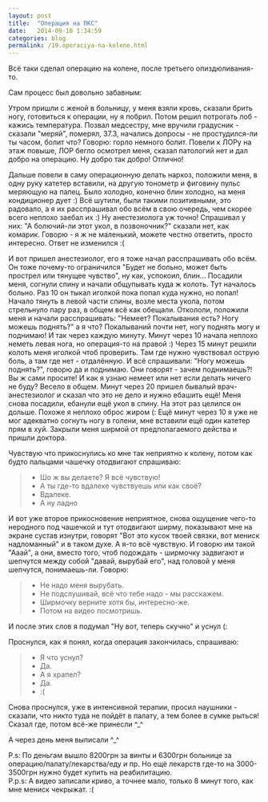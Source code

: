 ```yaml
---
layout: post
title:  "Операция на ПКС"
date:   2014-09-18 1:34:59
categories: blog
permalink: /19.operaciya-na-kolene.html
---
```


Всё таки сделал операцию на колене, после третьего опиздюливания-то.

Сам процесс был довольно забавным:

Утром пришли с женой в больницу, у меня взяли кровь, сказали брить ногу, готовиться к операции, ну я побрил. Потом решил потрогать лоб - кажись температура. Позвал медсестру, мне вручили градусник - сказали "меряй", померял, 37.3, начались допросы - не простудился-ли ты часом, болит что? Говорю: горло немного болит. Повели к ЛОРу на этаж повыше, ЛОР бегло осмотрел меня, сказал патологий нет и дал добро на операцию. Ну добро так добро! Отлично!

Дальше повели в саму операционную делать наркоз, положили меня, в одну руку катетер вставили, на другую тонометр и фиговину пульс меряющую на палец. Было холодно, конечно блин холодно, на меня кондиционер дует :) Всё шутили, были такими позитивными, это радовало, а я их расспрашивал обо всём в свою очередь, чем скорее всего неплохо заебал их :) Ну анестезиолога уж точно! Спрашивал у них: "А болючий-ли этот укол, в позвоночник?" сказали нет, как комарик. Говорю - я ж не маленький, можете честно ответить, просто интересно. Ответ не изменился :(

И вот пришел анестезиолог, его я тоже начал расспрашивать обо всём. Он тоже почему-то ограничился "Будет не больно, может быть прострел или тянущее чувство", ну как, успокоил, блин... Посадили меня, согнули спину и начали общупывать куда ж колоть. Тут началось больно. Раз 10 он тыкал иголкой пока попал куда нужно, но попал! Начало тянуть в левой части спины, возле места укола, потом стрельнуло пару раз, в общем всё как обещали. Откололи, положили меня и начали расспрашивать: "Немеет? Покалывания есть? Ногу можешь поднять?" а я что? Покалываний почти нет, ногу поднять могу и поднимаю! И так через каждую минуту. Минут через 10 начала неплохо неметь левая нога, но операция-то на правой :) Через 15 минут решили колоть меня иголкой чтоб проверить. Там где нужно чувствовал острую боль, а там где нет - отдалённую. И всё спрашивали: "Ногу можешь поднять?", говорю да и поднимаю. Они говорят - зачем поднимаешь?! Вы ж сами просите! И как я узнаю немеет или нет если делать ничего не буду? Весело в общем. Минут через 20 пришел бывалый врач-анестезиолог и сказал что это не дело и нужно ебашить ещё! Меня снова посадили, ебанули ещё укол в спину. На этот раз целился он дольше. Похоже я неплохо оброс жиром (: Ещё минут через 10 я уже не мог адекватно согнуть ногу в голени, мне вставили ещё один катетер прям в хуй. Закрыли меня ширмой от предполагаемого действа и пришли доктора.

Чувствую что прикоснулись ко мне так неприятно к колену, потом как будто пальцами чашечку отодвигают спрашиваю:

> - Шо ж вы делаете? Я всё чувствую!
> - А ты где-то вдалеке чувствуешь или как своё?
> - Вдалеке.
> - А ну ладно

И вот уже второе прикосновение неприятное, снова ощущение чего-то неродного под чашечкой и тут отодвигают ширму, показывают мне на экране сустав изнутри, говорят "Вот это кусок твоей связки, вот мениск надломанный" и в таком духе. А я-то всё чувствую. И говорю им такой "Ааай", а они, вместо того, чтоб подождать - ширмочку задвигают и шепчутся между собой "давай, вырубай его", над головой у меня шепчутся, понимаешь-ли. Говорю:

> - Не надо меня вырубать.
> -  Не подслушивай, всё что тебе надо - мы расскажем.
> - Ширмочку верните хотя бы, интересно-же.
> - Потом на видео посмотришь.

И после этих слов я подумал "Ну вот, теперь скучно" и уснул (:

Проснулся, как я понял, когда операция закончилась, спрашиваю:

> - Я что уснул?
> - Да.
> - А я храпел?
> - Да.
> - :(

Снова проснулся, уже в интенсивной терапии, просил наушники - сказали, что никто туда не пойдёт в палату, а тем более в сумке рыться! Сказал где, потом всё-же принесли ^_^

А через день меня выписали ^_^

P.s: По деньгам вышло 8200грн за винты и 6300грн больнице за операцию/палату/лекарства/еду и пр. Но ещё лекарств где-то на 3000-3500грн нужно будет купить на реабилитацию.  
P.p.s: А видео записали криво, а точнее мало, только 8 минут того, как мне мениск чекрыжат. :(